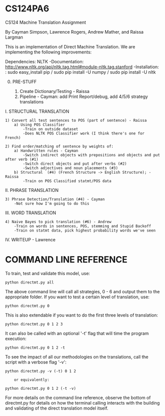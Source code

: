# CS124PA6
CS124 Machine Translation Assignment

By Cayman Simpson, Lawrence Rogers, Andrew Mather, and Raissa Largman

This is an implementation of Direct Machine Translation. We are implementing the following improvements:

Dependencies:
NLTK
	-Documentation: http://www.nltk.org/api/nltk.tag.html#module-nltk.tag.stanford
	-Installation: : sudo easy_install pip / sudo pip install -U numpy / sudo pip install -U nltk

0. PRE-STUFF

	1) Create Dictionary/Testing - Raissa
	2) Pipeline - Cayman: add Print Report/debug, add 4/5/6 strategy translations


I. STRUCTURAL TRANSLATION

	1) Convert all test sentences to POS (part of sentence) - Raissa
		a) Using POS Classifier 
			-Train on outside dataset
			-Does NLTK POS Classifier work (I think there's one for French)

	2) Find order/matching of sentence by weights of:
		a) Handwritten rules - Cayman
			-Switch indirect objects with prepositions and objects and put after verb (#1)
			-Switch direct objects and put after verbs (#2)
			-Switch adjectives and noun placements (#3)
		b) Structural  (#4) (French Structure -> English Structure); - Raissa
			-Train on POS Classified statmt/POS data


II. PHRASE TRANSLATION

	3) Phrase Detection/Translation (#4) - Cayman
		-Not sure how I'm going to do this


III. WORD TRANSLATION

	4) Naive Bayes to pick translation (#6) - Andrew
		-Train on words in sentences, POS, stemming and Stupid Backoff 
		-Train on statmt data, pick highest probability words we've seen


IV. WRITEUP - Lawrence


COMMAND LINE REFERENCE
===========================================================================

To train, test and validate this model, use:

	python directmt.py all

The above command line will call all strategies, 0 - 6 and output them to the appropriate folder. If you want to test a certain level of translation, use:

	python directmt.py 0

This is also extendable if you want to do the first three levels of translation:

	python directmt.py 0 1 2 3

It can also be called with an optional '-t' flag that will time the program execution:

	python directmt.py 0 1 2 -t


To see the impact of all our methodologies on the translations, call the script with a verbose flag '-v':

	python directmt.py -v (-t) 0 1 2

		or equivalently:

	python directmt.py 0 1 2 (-t -v)


For more details on the command line reference, observe the bottom of directmt.py for details on how the terminal calling interacts with the building and validating of the direct translation model itself.